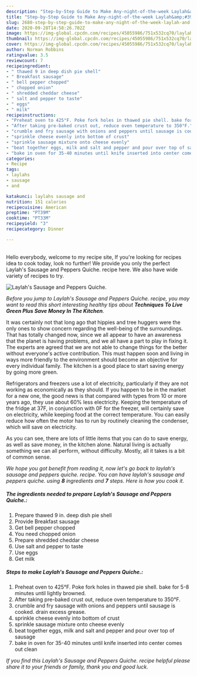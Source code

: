 ```yaml
---
description: "Step-by-Step Guide to Make Any-night-of-the-week Laylah&amp;#39;s Sausage and Peppers Quiche."
title: "Step-by-Step Guide to Make Any-night-of-the-week Laylah&amp;#39;s Sausage and Peppers Quiche."
slug: 2680-step-by-step-guide-to-make-any-night-of-the-week-laylah-and-39-s-sausage-and-peppers-quiche
date: 2020-09-28T14:58:26.702Z
image: https://img-global.cpcdn.com/recipes/45055986/751x532cq70/laylahs-sausage-and-peppers-quiche-recipe-main-photo.jpg
thumbnail: https://img-global.cpcdn.com/recipes/45055986/751x532cq70/laylahs-sausage-and-peppers-quiche-recipe-main-photo.jpg
cover: https://img-global.cpcdn.com/recipes/45055986/751x532cq70/laylahs-sausage-and-peppers-quiche-recipe-main-photo.jpg
author: Norman Robbins
ratingvalue: 3.5
reviewcount: 7
recipeingredient:
- " thawed 9 in deep dish pie shell"
- " Breakfast sausage"
- " bell pepper chopped"
- " chopped onion"
- " shredded cheddar cheese"
- " salt and pepper to taste"
- " eggs"
- " milk"
recipeinstructions:
- "Preheat oven to 425°F. Poke fork holes in thawed pie shell. bake for 5-8 minutes until lightly browned."
- "After taking pre-baked crust out, reduce oven temperature to 350°F."
- "crumble and fry sausage with onions and peppers until sausage is cooked. drain excess grease."
- "sprinkle cheese evenly into bottom of crust"
- "sprinkle sausage mixture onto cheese evenly"
- "beat together eggs, milk and salt and pepper and pour over top of sausage"
- "bake in oven for 35-40 minutes until knife inserted into center comes out clean"
categories:
- Recipe
tags:
- laylahs
- sausage
- and

katakunci: laylahs sausage and 
nutrition: 151 calories
recipecuisine: American
preptime: "PT39M"
cooktime: "PT33M"
recipeyield: "3"
recipecategory: Dinner

---
```

<br>
Hello everybody, welcome to my recipe site, If you're looking for recipes idea to cook today, look no further! We provide you only the perfect Laylah&#39;s Sausage and Peppers Quiche. recipe here. We also have wide variety of recipes to try.
<br>


![Laylah&#39;s Sausage and Peppers Quiche.](https://img-global.cpcdn.com/recipes/45055986/751x532cq70/laylahs-sausage-and-peppers-quiche-recipe-main-photo.jpg)

<i>Before you jump to Laylah&#39;s Sausage and Peppers Quiche. recipe, you may want to read this short interesting healthy tips about 
<strong>Techniques To Live Green Plus Save Money In The Kitchen</strong>.</i>
</br>

It was certainly not that long ago that hippies and tree huggers were the only ones to show concern regarding the well-being of the surroundings. That has totally changed now, since we all appear to have an awareness that the planet is having problems, and we all have a part to play in fixing it. The experts are agreed that we are not able to change things for the better without everyone's active contribution. This must happen soon and living in ways more friendly to the environment should become an objective for every individual family. The kitchen is a good place to start saving energy by going more green.

Refrigerators and freezers use a lot of electricity, particularly if they are not working as economically as they should. If you happen to be in the market for a new one, the good news is that compared with types from 10 or more years ago, they use about 60% less electricity. Keeping the temperature of the fridge at 37F, in conjunction with 0F for the freezer, will certainly save on electricity, while keeping food at the correct temperature. You can easily reduce how often the motor has to run by routinely cleaning the condenser, which will save on electricity.

As you can see, there are lots of little items that you can do to save energy, as well as save money, in the kitchen alone. Natural living is actually something we can all perform, without difficulty. Mostly, all it takes is a bit of common sense.


<i>We hope you got benefit from reading it, now let's go back to laylah&#39;s sausage and peppers quiche. recipe. You can have laylah&#39;s sausage and peppers quiche. using <strong>8</strong> ingredients and <strong>7</strong> steps. Here is how you cook it.
</i>

##### The ingredients needed to prepare Laylah&#39;s Sausage and Peppers Quiche.:

1. Prepare  thawed 9 in. deep dish pie shell
1. Provide  Breakfast sausage
1. Get  bell pepper chopped
1. You need  chopped onion
1. Prepare  shredded cheddar cheese
1. Use  salt and pepper to taste
1. Use  eggs
1. Get  milk


##### Steps to make Laylah&#39;s Sausage and Peppers Quiche.:

1. Preheat oven to 425°F. Poke fork holes in thawed pie shell. bake for 5-8 minutes until lightly browned.
1. After taking pre-baked crust out, reduce oven temperature to 350°F.
1. crumble and fry sausage with onions and peppers until sausage is cooked. drain excess grease.
1. sprinkle cheese evenly into bottom of crust
1. sprinkle sausage mixture onto cheese evenly
1. beat together eggs, milk and salt and pepper and pour over top of sausage
1. bake in oven for 35-40 minutes until knife inserted into center comes out clean


<i>If you find this Laylah&#39;s Sausage and Peppers Quiche. recipe helpful please share it to your friends or family, thank you and good luck.</i>
